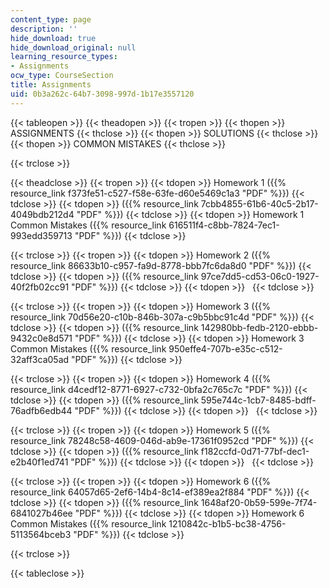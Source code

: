 ```yaml
---
content_type: page
description: ''
hide_download: true
hide_download_original: null
learning_resource_types:
- Assignments
ocw_type: CourseSection
title: Assignments
uid: 0b3a262c-64b7-3098-997d-1b17e3557120
---
```


{{< tableopen >}}
{{< theadopen >}}
{{< tropen >}}
{{< thopen >}}
ASSIGNMENTS
{{< thclose >}}
{{< thopen >}}
SOLUTIONS
{{< thclose >}}
{{< thopen >}}
COMMON MISTAKES
{{< thclose >}}

{{< trclose >}}

{{< theadclose >}}
{{< tropen >}}
{{< tdopen >}}
Homework 1 ({{% resource_link f373fe51-c527-f58e-63fe-d60e5469c1a3 "PDF" %}})
{{< tdclose >}}
{{< tdopen >}}
({{% resource_link 7cbb4855-61b6-40c5-2b17-4049bdb212d4 "PDF" %}})
{{< tdclose >}}
{{< tdopen >}}
Homework 1 Common Mistakes ({{% resource_link 616511f4-c8bb-7824-7ec1-993edd359713 "PDF" %}})
{{< tdclose >}}

{{< trclose >}}
{{< tropen >}}
{{< tdopen >}}
Homework 2 ({{% resource_link 86633b10-c957-fa9d-8778-bbb7fc6da8d0 "PDF" %}})
{{< tdclose >}}
{{< tdopen >}}
({{% resource_link 97ce7dd5-cd53-06c0-1927-40f2fb02cc91 "PDF" %}})
{{< tdclose >}}
{{< tdopen >}}
 
{{< tdclose >}}

{{< trclose >}}
{{< tropen >}}
{{< tdopen >}}
Homework 3 ({{% resource_link 70d56e20-c10b-846b-307a-c9b5bbc91c4d "PDF" %}})
{{< tdclose >}}
{{< tdopen >}}
({{% resource_link 142980bb-fedb-2120-ebbb-9432c0e8d571 "PDF" %}})
{{< tdclose >}}
{{< tdopen >}}
Homework 3 Common Mistakes ({{% resource_link 950effe4-707b-e35c-c512-32aff3ca05ad "PDF" %}})
{{< tdclose >}}

{{< trclose >}}
{{< tropen >}}
{{< tdopen >}}
Homework 4 ({{% resource_link d4cedf12-8771-6927-c732-0bfa2c765c7c "PDF" %}})
{{< tdclose >}}
{{< tdopen >}}
({{% resource_link 595e744c-1cb7-8485-bdff-76adfb6edb44 "PDF" %}})
{{< tdclose >}}
{{< tdopen >}}
 
{{< tdclose >}}

{{< trclose >}}
{{< tropen >}}
{{< tdopen >}}
Homework 5 ({{% resource_link 78248c58-4609-046d-ab9e-17361f0952cd "PDF" %}})
{{< tdclose >}}
{{< tdopen >}}
({{% resource_link f182ccfd-0d71-77bf-dec1-e2b40f1ed741 "PDF" %}})
{{< tdclose >}}
{{< tdopen >}}
 
{{< tdclose >}}

{{< trclose >}}
{{< tropen >}}
{{< tdopen >}}
Homework 6 ({{% resource_link 64057d65-2ef6-14b4-8c14-ef389ea2f884 "PDF" %}})
{{< tdclose >}}
{{< tdopen >}}
({{% resource_link 1648af20-0b59-599e-7f74-6841027b46ee "PDF" %}})
{{< tdclose >}}
{{< tdopen >}}
Homework 6 Common Mistakes ({{% resource_link 1210842c-b1b5-bc38-4756-5113564bceb3 "PDF" %}})
{{< tdclose >}}

{{< trclose >}}

{{< tableclose >}}